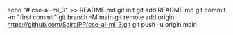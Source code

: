 echo "# cse-ai-ml_3" >> README.md
git init
git add README.md
git commit -m "first commit"
git branch -M main
git remote add origin https://github.com/SairajPP/cse-ai-ml_3.git
git push -u origin main
